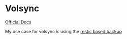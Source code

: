 # Volsync

[Official Docs](https://volsync.readthedocs.io)

My use case for volsync is using the [restic based backup](https://volsync.readthedocs.io/en/stable/usage/restic/index.html)
